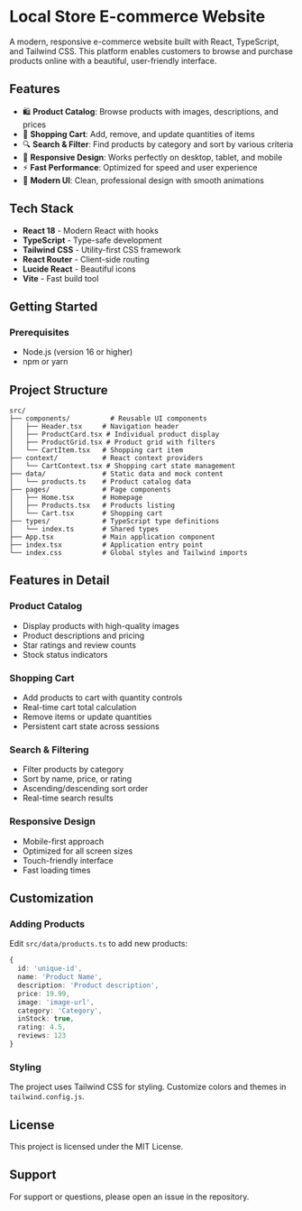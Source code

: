 # Local Store E-commerce Website

A modern, responsive e-commerce website built with React, TypeScript, and Tailwind CSS. This platform enables customers to browse and purchase products online with a beautiful, user-friendly interface.

## Features

- 🛍️ **Product Catalog**: Browse products with images, descriptions, and prices
- 🛒 **Shopping Cart**: Add, remove, and update quantities of items
- 🔍 **Search & Filter**: Find products by category and sort by various criteria
- 📱 **Responsive Design**: Works perfectly on desktop, tablet, and mobile
- ⚡ **Fast Performance**: Optimized for speed and user experience
- 🎨 **Modern UI**: Clean, professional design with smooth animations

## Tech Stack

- **React 18** - Modern React with hooks
- **TypeScript** - Type-safe development
- **Tailwind CSS** - Utility-first CSS framework
- **React Router** - Client-side routing
- **Lucide React** - Beautiful icons
- **Vite** - Fast build tool

## Getting Started

### Prerequisites

- Node.js (version 16 or higher)
- npm or yarn


## Project Structure

```
src/
├── components/          # Reusable UI components
│   ├── Header.tsx     # Navigation header
│   ├── ProductCard.tsx # Individual product display
│   ├── ProductGrid.tsx # Product grid with filters
│   └── CartItem.tsx   # Shopping cart item
├── context/           # React context providers
│   └── CartContext.tsx # Shopping cart state management
├── data/              # Static data and mock content
│   └── products.ts    # Product catalog data
├── pages/             # Page components
│   ├── Home.tsx       # Homepage
│   ├── Products.tsx   # Products listing
│   └── Cart.tsx       # Shopping cart
├── types/             # TypeScript type definitions
│   └── index.ts       # Shared types
├── App.tsx            # Main application component
├── index.tsx          # Application entry point
└── index.css          # Global styles and Tailwind imports
```

## Features in Detail

### Product Catalog
- Display products with high-quality images
- Product descriptions and pricing
- Star ratings and review counts
- Stock status indicators

### Shopping Cart
- Add products to cart with quantity controls
- Real-time cart total calculation
- Remove items or update quantities
- Persistent cart state across sessions

### Search & Filtering
- Filter products by category
- Sort by name, price, or rating
- Ascending/descending sort order
- Real-time search results

### Responsive Design
- Mobile-first approach
- Optimized for all screen sizes
- Touch-friendly interface
- Fast loading times

## Customization

### Adding Products
Edit `src/data/products.ts` to add new products:

```typescript
{
  id: 'unique-id',
  name: 'Product Name',
  description: 'Product description',
  price: 19.99,
  image: 'image-url',
  category: 'Category',
  inStock: true,
  rating: 4.5,
  reviews: 123
}
```

### Styling
The project uses Tailwind CSS for styling. Customize colors and themes in `tailwind.config.js`.

## License

This project is licensed under the MIT License.

## Support

For support or questions, please open an issue in the repository. 

